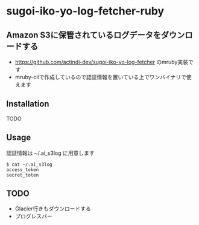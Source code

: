 # sugoi-iko-yo-log-fetcher-ruby

## Amazon S3に保管されているログデータをダウンロードする
* https://github.com/actindi-dev/sugoi-iko-yo-log-fetcher のmruby実装です
* mruby-cliで作成しているので認証情報を置いている上でワンバイナリで使えます

## Installation
TODO

## Usage

認証情報は ~/.ai_s3log に用意します

```shell
$ cat ~/.ai_s3log
access_token
secret_toten
```

## TODO
* Glacier行きもダウンロードする
* プログレスバー
